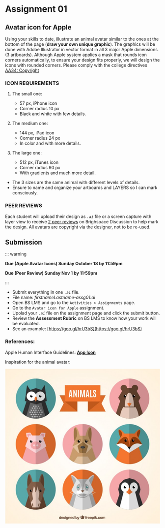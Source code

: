 # Assignment 01  

## Avatar icon for Apple

Using your skills to date, illustrate an animal avatar similar to the ones at the bottom of the page (**draw your own unique graphic**). The graphics will be done with Adobe Illustrator in vector format in all 3 major Apple dimensions (3 artboards). Although Apple system applies a mask that rounds icon corners automatically, to ensure your design fits properly, we will design the icons with rounded corners. Please comply with the college directives [AA34: Copyright](https://www.algonquincollege.com/policies/)


### ICON REQUIREMENTS  

<Badge text="Due Sun. Oct 18 by 11:59pm" />

1. The small one:
    - 57 px, iPhone icon 
    - Corner radius 10 px
    - Black and white with few details.

2. The medium one:
    - 144 px, iPad icon
    - Corner radius 24 px
    - In color and with more details.
3. The large one:
    - 512 px, iTunes icon
    - Corner radius 90 px
    - With gradients and much more detail.

- The 3 sizes are the same animal with different levels of details.
- Ensure to name and organize your artboards and LAYERS so I can mark consciously.


### PEER REVIEWS

<Badge text="Due Sun. Nov 8 by 11:59pm" />

Each student will upload their design as *`.ai`* file or a screen capture with layer view to receive [2 peer reviews](https://brightspace.algonquincollege.com/d2l/le/187946/discussions/List) on Brighspace Discussion to help mark the design. All avatars are copyright via the designer, not to be re-used.


## Submission

::: warning

**Due (Apple Avatar Icons) Sunday October 18 by 11:59pm**

**Due (Peer Review) Sunday Nov 1 by 11:59pm**

:::

- Submit everything in one _`.ai`_ file.
- File name: *firstnameLastname-assg01.ai*
- Open BS LMS and go to the `Activities > Assignments` page.
- Go to the `Avatar icon for Apple` assignment.
- Upolad your _`.ai`_ file on the assignment page and click the submit button.
- Review the **Assessment Rubric** on BS LMS to know how your work will be evaluated.
- See an example: [https://goo.gl/hrU3bS](https://goo.gl/hrU3bS)

### References: 

Apple Human Interface Guidelines: [**App Icon**](https://developer.apple.com/design/human-interface-guidelines/ios/icons-and-images/app-icon/)


Inspiration for the animal avatar:

<img src="../assets/assg1-animal-avatars-collection.jpg" alt="Animal Avatars Collection">